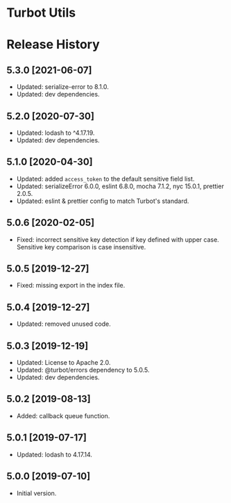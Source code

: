# Turbot Utils

# Release History

## 5.3.0 [2021-06-07]

- Updated: serialize-error to 8.1.0.
- Updated: dev dependencies.

## 5.2.0 [2020-07-30]

- Updated: lodash to ^4.17.19.
- Updated: dev dependencies.

## 5.1.0 [2020-04-30]

- Updated: added `access_token` to the default sensitive field list.
- Updated: serializeError 6.0.0, eslint 6.8.0, mocha 7.1.2, nyc 15.0.1, prettier 2.0.5.
- Updated: eslint & prettier config to match Turbot's standard.

## 5.0.6 [2020-02-05]

- Fixed: incorrect sensitive key detection if key defined with upper case. Sensitive key comparison is case insensitive.

## 5.0.5 [2019-12-27]

- Fixed: missing export in the index file.

## 5.0.4 [2019-12-27]

- Updated: removed unused code.

## 5.0.3 [2019-12-19]

- Updated: License to Apache 2.0.
- Updated: @turbot/errors dependency to 5.0.5.
- Updated: dev dependencies.

## 5.0.2 [2019-08-13]

- Added: callback queue function.

## 5.0.1 [2019-07-17]

- Updated: lodash to 4.17.14.

## 5.0.0 [2019-07-10]

- Initial version.
